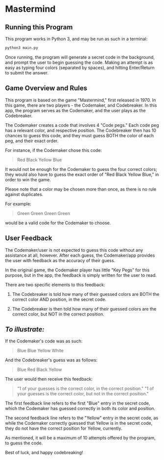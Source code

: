 # Mastermind

## Running this Program

This program works in Python 3, and may be run as such in a terminal:

```sh
python3 main.py
```

Once running, the program will generate a secret code in the background, and prompt the user to begin guessing the code. Making an attempt is as easy as typing four colors (separated by spaces), and hitting Enter/Return to submit the answer.

## Game Overview and Rules

This program is based on the game "Mastermind," first released in 1970. In this game, there are two players - the Codemaker, and Codebreaker. In this app, the program serves as the Codemaker, and the user plays as the Codebreaker.

The Codemaker creates a code that involves 4 "Code pegs." Each code peg has a relevant color, and respective position. The Codebreaker then has 10 chances to guess this code, and they must guess BOTH the color of each peg, and their exact order.

For instance, if the Codemaker chose this code:

> Red Black Yellow Blue

It would not be enough for the Codemaker to guess the four correct colors; they would also have to guess the exact order of "Red Black Yellow Blue," in order to win the game. 

Please note that a color may be chosen more than once, as there is no rule against duplicates.

For example:

> Green Green Green Green

would be a valid code for the Codemaker to choose.

## User Feedback

The Codemaker/user is not expected to guess this code without any assistance at all, however. After each guess, the Codemaker/app provides the user with feedback as the accuracy of their guess.

In the original game, the Codemaker player has little "Key Pegs" for this purpose, but in the app, the feedback is simply written for the user to read.

There are two specific elements to this feedback:

1. The Codebreaker is told how many of their guessed colors are BOTH the correct color AND position, in the secret code.

2. The Codebreaker is then told how many of their guessed colors are the correct color, but NOT in the correct position.

## _To illustrate:_

If the Codemaker's code was as such:

> Blue Blue Yellow White

And the Codebreaker's guess was as follows:

> Blue Red Black Yellow

The user would then receive this feedback:

> "1 of your guesses is the correct color, in the correct position."
> "1 of your guesses is the correct color, but not in the correct position."

The first feedback line refers to the first "Blue" entry in the secret code, which the Codemaker has guessed correctly in both its color and position.

The second feedback line refers to the "Yellow" entry in the secret code, as while the Codemaker correctly guessed that Yellow is in the secret code, they do not have the correct position for Yellow, currently.

As mentioned, it will be a maximum of 10 attempts offered by the program, to guess the code.

Best of luck, and happy codebreaking!